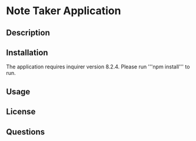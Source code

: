 # Note Taker Application

## Description

## Installation
The application requires inquirer version 8.2.4. Please run '''npm install''' to run.

## Usage

## License

## Questions